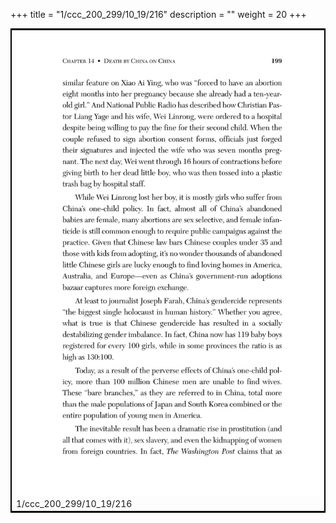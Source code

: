+++
title = "1/ccc_200_299/10_19/216"
description = ""
weight = 20
+++

<table style="border:2px solid black;max-width:800px;max-height:800px;" 
><tr><td><img class="center-fit-jpg"
src="/jpg_/out_jpg_dbc_216.jpg"  >1/ccc_200_299/10_19/216</img></td></tr></table>